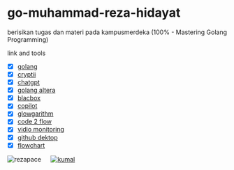 # go-muhammad-reza-hidayat

berisikan tugas dan materi pada kampusmerdeka (100% - Mastering Golang Programming)

link and tools

- [x] [golang](https://golang.org/)
- [x] [cryptii](https://cryptii.com/)
- [x] [chatgpt](https://chat.openai.com/auth/login)
- [x] [golang altera](https://alta.id/user-account/enrolled-courses/)
- [x] [blacbox](https://github.com/rezapace/BLACKBOX-CRACKED-BY-KUMAL)
- [x] [copilot](https://github.com/features/copilot)
- [x] [glowgarithm](https://flowgorithm.software.informer.com/2.8/)
- [x] [code 2 flow](https://app.code2flow.com/)
- [x] [vidio monitoring](https://docs.google.com/spreadsheets/d/1o4TgqlB-hxDNoTH4ybP1yFPHIYANbcychl6N-tNd3tU/edit#gid=0)
- [x] [github dektop](https://desktop.github.com/)
- [x] [flowchart ](https://app.diagrams.net/index.html)

<img src="https://komarev.com/ghpvc/?username=rezapace&label=Profile%20views&color=0e75b6&style=flat" alt="rezapace" /> &emsp; [![kumal][kumal]][kumal]

[kumal]: https://custom-icon-badges.demolab.com/badge/kumal-.com-blue.svg?logo=kumal

<!-- @import "[TOC]" {cmd="toc" depthFrom=1 depthTo=6 orderedList=false} -->
